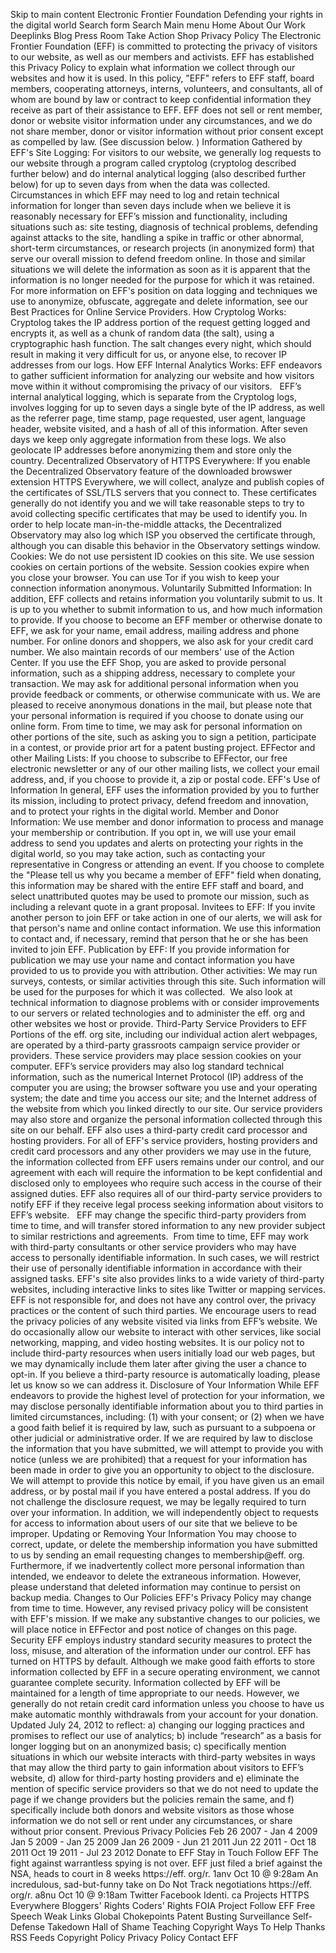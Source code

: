 Skip to main content Electronic Frontier Foundation Defending your rights in the digital world Search form Search Main menu Home About Our Work Deeplinks Blog Press Room Take Action Shop Privacy Policy The Electronic Frontier Foundation (EFF) is committed to protecting the privacy of visitors to our website, as well as our members and activists. EFF has established this Privacy Policy to explain what information we collect through our websites and how it is used. In this policy, "EFF" refers to EFF staff, board members, cooperating attorneys, interns, volunteers, and consultants, all of whom are bound by law or contract to keep confidential information they receive as part of their assistance to EFF. EFF does not sell or rent member, donor or website visitor information under any circumstances, and we do not share member, donor or visitor information without prior consent except as compelled by law. (See discussion below. ) Information Gathered by EFF's Site Logging: For visitors to our website, we generally log requests to our website through a program called cryptolog (cryptolog described further below) and do internal analytical logging (also described further below) for up to seven days from when the data was collected. Circumstances in which EFF may need to log and retain technical information for longer than seven days include when we believe it is reasonably necessary for EFF’s mission and functionality, including situations such as: site testing, diagnosis of technical problems, defending against attacks to the site, handling a spike in traffic or other abnormal, short-term circumstances, or research projects (in anonymized form) that serve our overall mission to defend freedom online. In those and similar situations we will delete the information as soon as it is apparent that the information is no longer needed for the purpose for which it was retained. For more information on EFF's position on data logging and techniques we use to anonymize, obfuscate, aggregate and delete information, see our Best Practices for Online Service Providers. How Cryptolog Works: Cryptolog takes the IP address portion of the request getting logged and encrypts it, as well as a chunk of random data (the salt), using a cryptographic hash function. The salt changes every night, which should result in making it very difficult for us, or anyone else, to recover IP addresses from our logs. How EFF Internal Analytics Works: EFF endeavors to gather sufficient information for analyzing our website and how visitors move within it without compromising the privacy of our visitors.   EFF’s internal analytical logging, which is separate from the Cryptolog logs, involves logging for up to seven days a single byte of the IP address, as well as the referrer page, time stamp, page requested, user agent, language header, website visited, and a hash of all of this information. After seven days we keep only aggregate information from these logs. We also geolocate IP addresses before anonymizing them and store only the country. Decentralized Observatory of HTTPS Everywhere: If you enable the Decentralized Observatory feature of the downloaded browswer extension HTTPS Everywhere, we will collect, analyze and publish copies of the certificates of SSL/TLS servers that you connect to. These certificates generally do not identify you and we will take reasonable steps to try to avoid collecting specific certificates that may be used to identify you. In order to help locate man-in-the-middle attacks, the Decentralized Observatory may also log which ISP you observed the certificate through, although you can disable this behavior in the Observatory settings window. Cookies: We do not use persistent ID cookies on this site. We use session cookies on certain portions of the website. Session cookies expire when you close your browser. You can use Tor if you wish to keep your connection information anonymous. Voluntarily Submitted Information: In addition, EFF collects and retains information you voluntarily submit to us. It is up to you whether to submit information to us, and how much information to provide. If you choose to become an EFF member or otherwise donate to EFF, we ask for your name, email address, mailing address and phone number. For online donors and shoppers, we also ask for your credit card number. We also maintain records of our members' use of the Action Center. If you use the EFF Shop, you are asked to provide personal information, such as a shipping address, necessary to complete your transaction. We may ask for additional personal information when you provide feedback or comments, or otherwise communicate with us. We are pleased to receive anonymous donations in the mail, but please note that your personal information is required if you choose to donate using our online form. From time to time, we may ask for personal information on other portions of the site, such as asking you to sign a petition, participate in a contest, or provide prior art for a patent busting project. EFFector and other Mailing Lists: If you choose to subscribe to EFFector, our free electronic newsletter or any of our other mailing lists, we collect your email address, and, if you choose to provide it, a zip or postal code. EFF's Use of Information In general, EFF uses the information provided by you to further its mission, including to protect privacy, defend freedom and innovation, and to protect your rights in the digital world. Member and Donor Information: We use member and donor information to process and manage your membership or contribution. If you opt in, we will use your email address to send you updates and alerts on protecting your rights in the digital world, so you may take action, such as contacting your representative in Congress or attending an event. If you choose to complete the "Please tell us why you became a member of EFF" field when donating, this information may be shared with the entire EFF staff and board, and select unattributed quotes may be used to promote our mission, such as including a relevant quote in a grant proposal. Invitees to EFF: If you invite another person to join EFF or take action in one of our alerts, we will ask for that person's name and online contact information. We use this information to contact and, if necessary, remind that person that he or she has been invited to join EFF. Publication by EFF: If you provide information for publication we may use your name and contact information you have provided to us to provide you with attribution. Other activities: We may run surveys, contests, or similar activities through this site. Such information will be used for the purposes for which it was collected.  We also look at technical information to diagnose problems with or consider improvements to our servers or related technologies and to administer the eff. org and other websites we host or provide. Third-Party Service Providers to EFF Portions of the eff. org site, including our individual action alert webpages, are operated by a third-party grassroots campaign service provider or providers. These service providers may place session cookies on your computer. EFF’s service providers may also log standard technical information, such as the numerical Internet Protocol (IP) address of the computer you are using; the browser software you use and your operating system; the date and time you access our site; and the Internet address of the website from which you linked directly to our site. Our service providers may also store and organize the personal information collected through this site on our behalf. EFF also uses a third-party credit card processor and hosting providers. For all of EFF's service providers, hosting providers and credit card processors and any other providers we may use in the future, the information collected from EFF users remains under our control, and our agreement with each will require the information to be kept confidential and disclosed only to employees who require such access in the course of their assigned duties. EFF also requires all of our third-party service providers to notify EFF if they receive legal process seeking information about visitors to EFF’s website.   EFF may change the specific third-party providers from time to time, and will transfer stored information to any new provider subject to similar restrictions and agreements.  From time to time, EFF may work with third-party consultants or other service providers who may have access to personally identifiable information. In such cases, we will restrict their use of personally identifiable information in accordance with their assigned tasks. EFF's site also provides links to a wide variety of third-party websites, including interactive links to sites like Twitter or mapping services. EFF is not responsible for, and does not have any control over, the privacy practices or the content of such third parties. We encourage users to read the privacy policies of any website visited via links from EFF’s website. We do occasionally allow our website to interact with other services, like social networking, mapping, and video hosting websites. It is our policy not to include third-party resources when users initially load our web pages, but we may dynamically include them later after giving the user a chance to opt-in. If you believe a third-party resource is automatically loading, please let us know so we can address it. Disclosure of Your Information While EFF endeavors to provide the highest level of protection for your information, we may disclose personally identifiable information about you to third parties in limited circumstances, including: (1) with your consent; or (2) when we have a good faith belief it is required by law, such as pursuant to a subpoena or other judicial or administrative order. If we are required by law to disclose the information that you have submitted, we will attempt to provide you with notice (unless we are prohibited) that a request for your information has been made in order to give you an opportunity to object to the disclosure. We will attempt to provide this notice by email, if you have given us an email address, or by postal mail if you have entered a postal address. If you do not challenge the disclosure request, we may be legally required to turn over your information. In addition, we will independently object to requests for access to information about users of our site that we believe to be improper. Updating or Removing Your Information You may choose to correct, update, or delete the membership information you have submitted to us by sending an email requesting changes to membership@eff. org. Furthermore, if we inadvertently collect more personal information than intended, we endeavor to delete the extraneous information. However, please understand that deleted information may continue to persist on backup media. Changes to Our Policies EFF's Privacy Policy may change from time to time. However, any revised privacy policy will be consistent with EFF's mission. If we make any substantive changes to our policies, we will place notice in EFFector and post notice of changes on this page. Security EFF employs industry standard security measures to protect the loss, misuse, and alteration of the information under our control. EFF has turned on HTTPS by default. Although we make good faith efforts to store information collected by EFF in a secure operating environment, we cannot guarantee complete security. Information collected by EFF will be maintained for a length of time appropriate to our needs. However, we generally do not retain credit card information unless you choose to have us make automatic monthly withdrawals from your account for your donation. Updated July 24, 2012 to reflect: a) changing our logging practices and promises to reflect our use of analytics; b) include “research” as a basis for longer logging but on an anonymized basis; c) specifically mention situations in which our website interacts with third-party websites in ways that may allow the third party to gain information about visitors to EFF’s website, d) allow for third-party hosting providers and e) eliminate the mention of specific service providers so that we do not need to update the page if we change providers but the policies remain the same, and f) specifically include both donors and website visitors as those whose information we do not sell or rent under any circumstances, or share without prior consent. Previous Privacy Policies Feb 26 2007 - Jan 4 2009 Jan 5 2009 - Jan 25 2009 Jan 26 2009 - Jun 21 2011 Jun 22 2011 - Oct 18 2011 Oct 19 2011 - Jul 23 2012 Donate to EFF Stay in Touch Follow EFF The fight against warrantless spying is not over. EFF just filed a brief against the NSA, heads to court in 8 weeks https://eff. org/r. 1anv Oct 10 @ 9:28am An incredulous, sad-but-funny take on Do Not Track negotiations https://eff. org/r. a8nu Oct 10 @ 9:18am Twitter Facebook Identi. ca Projects HTTPS Everywhere Bloggers' Rights Coders' Rights FOIA Project Follow EFF Free Speech Weak Links Global Chokepoints Patent Busting Surveillance Self-Defense Takedown Hall of Shame Teaching Copyright Ways To Help Thanks RSS Feeds Copyright Policy Privacy Policy Contact EFF